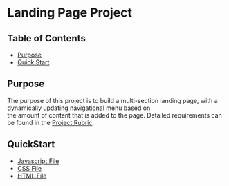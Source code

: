 # Landing Page Project

## Table of Contents

* [Purpose](#purpose)
* [Quick Start](#quickstart)

## Purpose

The purpose of this project is  to build a multi-section landing page, with a dynamically updating navigational menu based on  
the amount of content that is added to the page. Detailed requirements can be found in the [Project Rubric](https://review.udacity.com/#!/rubrics/2658/view).


## QuickStart

- [Javascript File](./js/app.js)
- [CSS File](./css/styles.css)
- [HTML File](./index.html)



